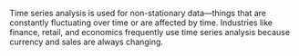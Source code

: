 Time series analysis is used for non-stationary data—things that are constantly fluctuating over time or are affected by time. Industries like finance, retail, and economics frequently use time series analysis because currency and sales are always changing.
